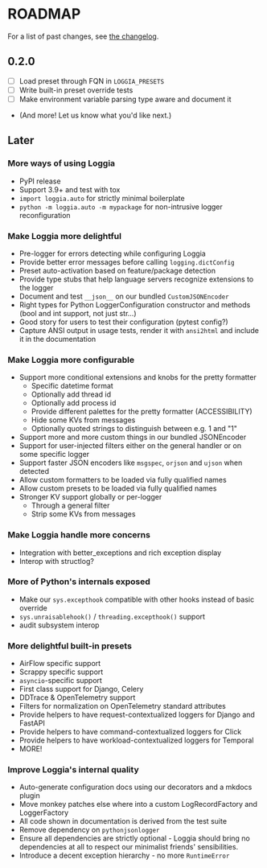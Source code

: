 # ROADMAP

For a list of past changes, see [the changelog](CHANGELOG.md).

## 0.2.0

- [ ] Load preset through FQN in `LOGGIA_PRESETS`
- [ ] Write built-in preset override tests
- [ ] Make environment variable parsing type aware and document it
- (And more! Let us know what you'd like next.)

## Later

### More ways of using Loggia

- PyPI release
- Support 3.9+ and test with tox
- `import loggia.auto` for strictly minimal boilerplate
- `python -m loggia.auto -m mypackage` for non-intrusive logger reconfiguration

### Make Loggia more delightful

- Pre-logger for errors detecting while configuring Loggia
- Provide better error messages before calling `logging.dictConfig`
- Preset auto-activation based on feature/package detection
- Provide type stubs that help language servers recognize extensions to the logger
- Document and test `__json__` on our bundled `CustomJSONEncoder`
- Right types for Python LoggerConfiguration constructor and methods (bool and int support, not just str...)
- Good story for users to test their configuration (pytest config?)
- Capture ANSI output in usage tests, render it with `ansi2html` and include it in the documentation

### Make Loggia more configurable

- Support more conditional extensions and knobs for the pretty formatter
  - Specific datetime format
  - Optionally add thread id
  - Optionally add process id
  - Provide different palettes for the pretty formatter (ACCESSIBILITY)
  - Hide some KVs from messages
  - Optionally quoted strings to distinguish between e.g. 1 and "1"
- Support more and more custom things in our bundled JSONEncoder
- Support for user-injected filters either on the general handler or on some specific logger
- Support faster JSON encoders like `msgspec`, `orjson` and `ujson` when detected
- Allow custom formatters to be loaded via fully qualified names
- Allow custom presets to be loaded via fully qualified names
- Stronger KV support globally or per-logger
  - Through a general filter
  - Strip some KVs from messages

### Make Loggia handle more concerns

- Integration with better_exceptions and rich exception display
- Interop with structlog?

### More of Python's internals exposed

- Make our `sys.excepthook` compatible with other hooks instead of basic override
- `sys.unraisablehook()` / `threading.excepthook()` support
- audit subsystem interop

### More delightful built-in presets

- AirFlow specific support
- Scrappy specific support
- `asyncio`-specific support
- First class support for Django, Celery
- DDTrace & OpenTelemetry support
- Filters for normalization on OpenTelemetry standard attributes
- Provide helpers to have request-contextualized loggers for Django and FastAPI
- Provide helpers to have command-contextualized loggers for Click
- Provide helpers to have workload-contextualized loggers for Temporal
- MORE!

### Improve Loggia's internal quality

- Auto-generate configuration docs using our decorators and a mkdocs plugin
- Move monkey patches else where into a custom LogRecordFactory and LoggerFactory
- All code shown in documentation is derived from the test suite
- Remove dependency on `pythonjsonlogger`
- Ensure all dependencies are strictly optional - Loggia should bring no dependencies at all to respect our minimalist friends' sensibilities.
- Introduce a decent exception hierarchy - no more `RuntimeError`
